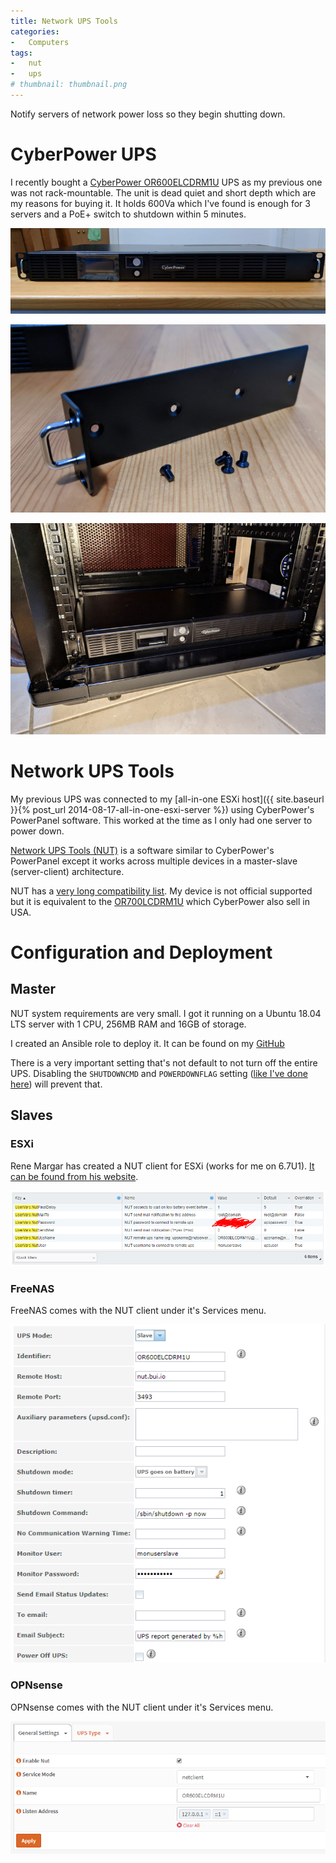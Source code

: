 ```yaml
---
title: Network UPS Tools
categories:
-   Computers
tags:
-   nut
-   ups
# thumbnail: thumbnail.png
---
```


Notify servers of network power loss so they begin shutting down.

<!-- more -->

# CyberPower UPS

I recently bought a [CyberPower OR600ELCDRM1U](https://www.cyberpower.com/au/en/product/sku/or600elcdrm1u) UPS as my previous one was not rack-mountable. The unit is dead quiet and short depth which are my reasons for buying it. It holds 600Va which I've found is enough for 3 servers and a PoE+ switch to shutdown within 5 minutes.

![](ups-front.jpg)

![](ups-sidemounts.jpg)

![](ups-rack.jpg)

# Network UPS Tools

My previous UPS was connected to my [all-in-one ESXi host]({{ site.baseurl }}{% post_url 2014-08-17-all-in-one-esxi-server %}) using CyberPower's PowerPanel software. This worked at the time as I only had one server to power down.

[Network UPS Tools (NUT)](https://networkupstools.org/) is a software similar to CyberPower's PowerPanel except it works across multiple devices in a master-slave (server-client) architecture.

NUT has a [very long compatibility list](https://networkupstools.org/stable-hcl.html). My device is not official supported but it is equivalent to the [OR700LCDRM1U](https://networkupstools.org/ddl/Cyber_Power_Systems/OR700LCDRM1U.html) which CyberPower also sell in USA.

# Configuration and Deployment

## Master
NUT system requirements are very small. I got it running on a Ubuntu 18.04 LTS server with 1 CPU, 256MB RAM and 16GB of storage.

I created an Ansible role to deploy it. It can be found on my [GitHub](https://github.com/calvinbui/ansible-nut)

There is a very important setting that's not default to not turn off the entire UPS. Disabling the `SHUTDOWNCMD` and `POWERDOWNFLAG` setting ([like I've done here](https://github.com/calvinbui/ansible-nut/commit/452eb0eed0d31462419afc75e5a3448f967c07ee)) will prevent that.

## Slaves

### ESXi

Rene Margar has created a NUT client for ESXi (works for me on 6.7U1). [It can be found from his website](http://rene.margar.fr/2012/05/client-nut-pour-esxi-5-0/).

![](esxi-nut.png)

### FreeNAS

FreeNAS comes with the NUT client under it's Services menu.

![](freenas-nut.png)

### OPNsense

OPNsense comes with the NUT client under it's Services menu.

![](opnsense-nut.png)
